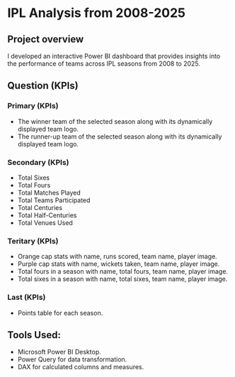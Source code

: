 # IPL Analysis from 2008-2025
## Project overview
I developed an interactive Power BI dashboard that provides insights into the performance of teams across IPL seasons from 2008 to 2025.
## Question (KPIs)
### Primary (KPIs)
- The winner team of the selected season along with its dynamically displayed team logo.
- The runner-up team of the selected season along with its dynamically displayed team logo.
### Secondary (KPIs)
- Total Sixes
- Total Fours
- Total Matches Played
- Total Teams Participated
- Total Centuries
- Total Half-Centuries
- Total Venues Used
### Teritary (KPIs)
- Orange cap stats with name, runs scored, team name, player image.
- Purple cap stats with name, wickets taken, team name, player image.
- Total fours in a season with name, total fours, team name, player image.
- Total sixes in a season with name, total sixes, team name, player image.
### Last (KPIs)
- Points table for each season.
## Tools Used:
- Microsoft Power BI Desktop.
- Power Query for data transformation.
- DAX for calculated columns and measures.
